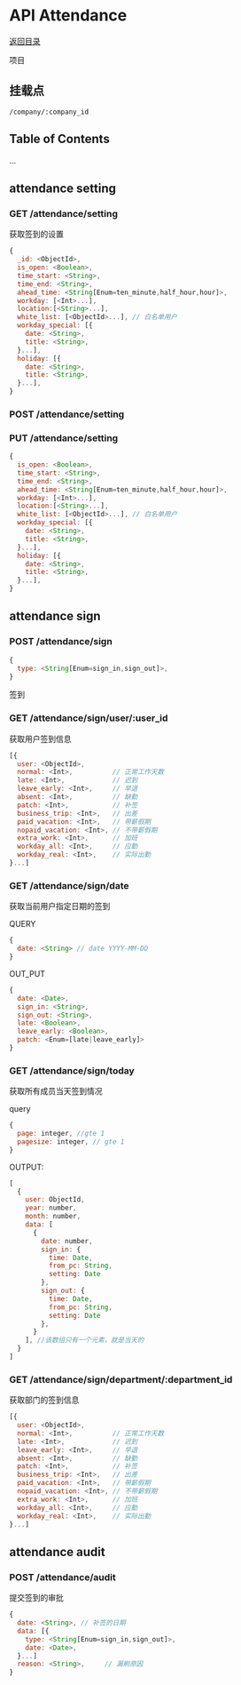 # API Attendance

[返回目录](index.md)

项目

## 挂载点

```
/company/:company_id
```

## Table of Contents

...

## attendance setting

### GET /attendance/setting

获取签到的设置

```javascript
{
  _id: <ObjectId>,
  is_open: <Boolean>,
  time_start: <String>,
  time_end: <String>,
  ahead_time: <String[Enum=ten_minute,half_hour,hour]>,
  workday: [<Int>...],
  location:[<String>...],
  white_list: [<ObjectId>...], // 白名单用户
  workday_special: [{
    date: <String>,
    title: <String>,
  }...],
  holiday: [{
    date: <String>,
    title: <String>,
  }...],
}
```

### POST /attendance/setting

### PUT /attendance/setting

```javascript
{
  is_open: <Boolean>,
  time_start: <String>,
  time_end: <String>,
  ahead_time: <String[Enum=ten_minute,half_hour,hour]>,
  workday: [<Int>...],
  location:[<String>...],
  white_list: [<ObjectId>...], // 白名单用户
  workday_special: [{
    date: <String>,
    title: <String>,
  }...],
  holiday: [{
    date: <String>,
    title: <String>,
  }...],
}
```

## attendance sign

### POST /attendance/sign

```javascript
{
  type: <String[Enum=sign_in,sign_out]>,
}
```

签到

### GET /attendance/sign/user/:user_id

获取用户签到信息

```javascript
[{
  user: <ObjectId>,
  normal: <Int>,          // 正常工作天数
  late: <Int>,            // 迟到
  leave_early: <Int>,     // 早退
  absent: <Int>,          // 缺勤
  patch: <Int>,           // 补签
  business_trip: <Int>,   // 出差
  paid_vacation: <Int>,   // 带薪假期
  nopaid_vacation: <Int>, // 不带薪假期
  extra_work: <Int>,      // 加班
  workday_all: <Int>,     // 应勤
  workday_real: <Int>,    // 实际出勤
}...]
```

### GET /attendance/sign/date

获取当前用户指定日期的签到

QUERY

```javascript
{
  date: <String> // date YYYY-MM-DD
}
```

OUT_PUT

```javascript
{
  date: <Date>,
  sign_in: <String>,
  sign_out: <String>,
  late: <Boolean>,
  leave_early: <Boolean>,
  patch: <Enum=[late|leave_early]>
}
```

### GET /attendance/sign/today

获取所有成员当天签到情况

query
```javascript
{
  page: integer, //gte 1
  pagesize: integer, // gte 1
}
```

OUTPUT:
```javascript
[
  {
    user: ObjectId,
    year: number,
    month: number,
    data: [
      {
        date: number,
        sign_in: {
          time: Date,
          from_pc: String,
          setting: Date
        },
        sign_out: {
          time: Date,
          from_pc: String,
          setting: Date
        },
      }
    ], //该数组只有一个元素，就是当天的
  }
]
```

### GET /attendance/sign/department/:department_id

获取部门的签到信息

```javascript
[{
  user: <ObjectId>,
  normal: <Int>,          // 正常工作天数
  late: <Int>,            // 迟到
  leave_early: <Int>,     // 早退
  absent: <Int>,          // 缺勤
  patch: <Int>,           // 补签
  business_trip: <Int>,   // 出差
  paid_vacation: <Int>,   // 带薪假期
  nopaid_vacation: <Int>, // 不带薪假期
  extra_work: <Int>,      // 加班
  workday_all: <Int>,     // 应勤
  workday_real: <Int>,    // 实际出勤
}...]
```

## attendance audit

### POST /attendance/audit

提交签到的审批

```javascript
{
  date: <String>, // 补签的日期
  data: [{
    type: <String[Enum=sign_in,sign_out]>,
    date: <Date>,
  }...]
  reason: <String>,     // 漏刷原因
}
```
